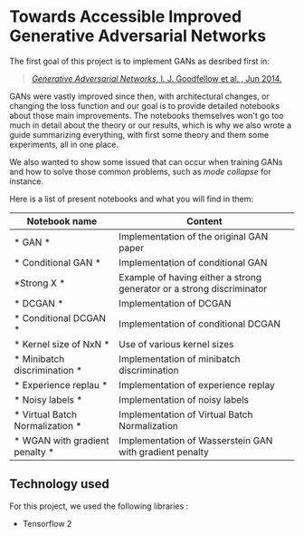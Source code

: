 # Towards Accessible Improved Generative Adversarial Networks

The first goal of this project is to implement GANs as desribed first in:
> [*Generative Adversarial Networks*, I. J. Goodfellow et al. , Jun 2014.](https://arxiv.org/abs/1406.2661)

GANs were vastly improved since then, with architectural changes, or changing the loss function and our goal is to
provide detailed notebooks about those main improvements.
The notebooks themselves won't go too much in detail about the theory or our results, which is why we also wrote a guide summarizing everything,
with first some theory and them some experiments, all in one place.

We also wanted to show some issued that can occur when training GANs and how to solve those common problems, such as *mode collapse* for instance.

Here is a list of present notebooks and what you will find in them:

|Notebook name| Content |
|---|---|
|* GAN *| Implementation of the original GAN paper|
|* Conditional GAN *| Implementation of conditional GAN |
|*Strong X *| Example of having either a strong generator or a strong discriminator |
|* DCGAN *| Implementation of DCGAN |
|* Conditional DCGAN *| Implementation of conditional DCGAN |
|* Kernel size of NxN *| Use of various kernel sizes |
|* Minibatch discrimination *| Implementation of minibatch discrimination |
|* Experience replau *| Implementation of experience replay |
|* Noisy labels *| Implementation of noisy labels |
|* Virtual Batch Normalization *| Implementation of Virtual Batch Normalization |
|* WGAN with gradient penalty *| Implementation of Wasserstein GAN with gradient penalty |

## Technology used

For this project, we used the following libraries :
 - Tensorflow 2 

